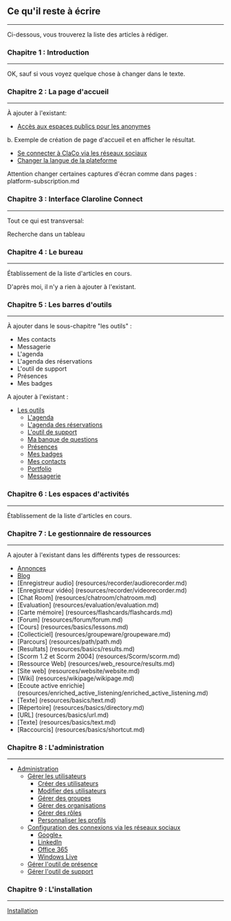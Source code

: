 ## Ce qu'il reste à écrire

---

Ci-dessous, vous trouverez la liste des articles à rédiger.

### Chapitre 1 : Introduction

---

OK, sauf si vous voyez quelque chose à changer dans le texte.

### Chapitre 2 : La page d'accueil

---

À ajouter à l'existant:

* [Accès aux espaces publics pour les anonymes](home/unknown-connexion.md)

b. Exemple de création de page d'accueil et en afficher le résultat.

* [Se connecter à ClaCo via les réseaux sociaux](home/social-connexion.md)
* [Changer la langue de la plateforme](home/change-language.md)

Attention changer certaines captures d'écran comme dans pages : platform-subscription.md

### Chapitre 3 : Interface Claroline Connect

---

Tout ce qui est transversal:

Recherche dans un tableau

### Chapitre 4 : Le bureau

---

Établissement de la liste d'articles en cours.

D'après moi, il n'y a rien à ajouter à l'existant.

### Chapitre 5 : Les barres d'outils

---

À ajouter dans le sous-chapitre "les outils"  :

* Mes contacts
* Messagerie
* L'agenda
* L'agenda des réservations
* L'outil de support
* Présences
* Mes badges

A ajouter à l'existant :

* [Les outils](tools/tools.md)
  * [L'agenda](tools/agenda.md)
  * [L'agenda des réservations](tools/agenda_reservation.md)
  * [L'outil de support](tools/support_tool.md)
  * [Ma banque de questions](tools/bank_questions.md)
  * [Présences](tools/attendance.md)
  * [Mes badges](tools/my_badges.md)
  * [Mes contacts](tools/mycontacts.md)
  * [Portfolio](tools/portfolio.md)
  * [Messagerie](tools/mailbox.md)

### Chapitre 6 : Les espaces d'activités

---

Établissement de la liste d'articles en cours.

### Chapitre 7 : Le gestionnaire de ressources

---

A ajouter à l'existant dans les différents types de ressources:

* [Annonces](resources/annoucement/annoucement.md)
* [Blog](resources/blog/blog.md)
* \[Enregistreur audio\] \(resources/recorder/audiorecorder.md\)
* \[Enregistreur vidéo\] \(resources/recorder/videorecorder.md\)
* \[Chat Room\] \(resources/chatroom/chatroom.md\)
* \[Evaluation\] \(resources/evaluation/evaluation.md\)
* \[Carte mémoire\] \(resources/flashcards/flashcards.md\)
* \[Forum\] \(resources/forum/forum.md\)
* \[Cours\] \(resources/basics/lessons.md\)
* \[Collecticiel\] \(resources/groupeware/groupeware.md\)
* \[Parcours\] \(resources/path/path.md\)
* \[Resultats\] \(resources/basics/results.md\)
* \[Scorm 1.2 et Scorm 2004\] \(resources/Scorm/scorm.md\)
* \[Ressource Web\] \(resources/web\_resource/results.md\)
* \[Site web\] \(resources/website/website.md\)
* \[Wiki\] \(resources/wikipage/wikipage.md\)
* \[Ecoute active enrichie\] \(resources/enriched\_active\_listening/enriched\_active\_listening.md\)
* \[Texte\] \(resources/basics/text.md\)
* \[Répertoire\] \(resources/basics/directory.md\)
* \[URL\] \(resources/basics/url.md\)
* \[Texte\] \(resources/basics/text.md\)
* \[Raccourcis\] \(resources/basics/shortcut.md\)

### Chapitre 8 : L'administration

---

* [Administration](admin/admin.md)
  * [Gérer les utilisateurs](admin/users/users-general.md)
    * [Créer des utilisateurs](admin/users/users-create.md)
    * [Modifier des utilisateurs](admin/users/users-change.md)
    * [Gérer des groupes](admin/users/users-groups.md)
    * [Gérer des organisations](admin/users/users-organizations.md)  
    * [Gérer des rôles](admin/users/users-roles.md)
    * [Personnaliser les profils](admin/users/users-profiles.md)
  * [Configuration des connexions via les réseaux sociaux](admin/oauth/oauth.md)
    * [Google+](admin/oauth/google.md)
    * [LinkedIn](admin/oauth/linkedin.md)
    * [Office 365](admin/oauth/office.md)
    * [Windows Live](admin/oauth/windows.md)
  * [Gérer l'outil de présence](admin/presences.md)  
  * [Gérer l'outil de support](admin/support.md)  

### Chapitre 9 : L'installation

---

[Installation](admin/install/install.md)

